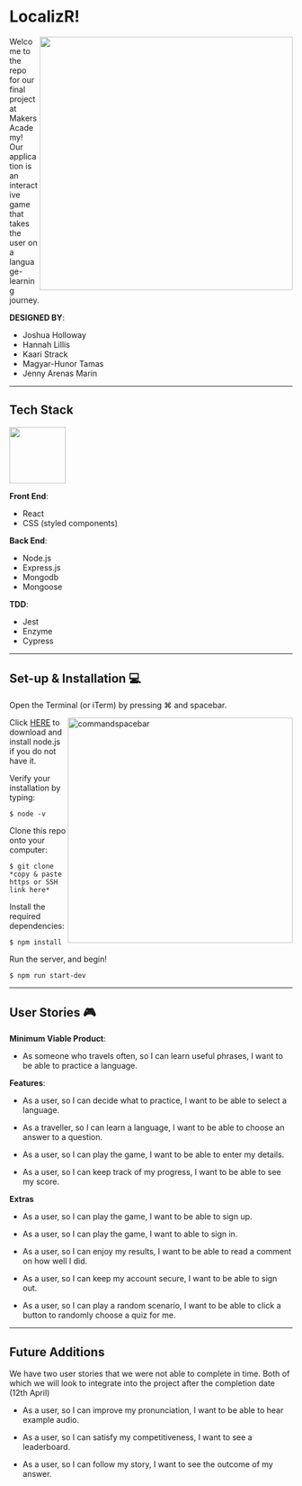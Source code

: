 # LocalizR!

<img align="right" src="[![front_page.png](https://s18.postimg.cc/nad8ud2a1/front_page.png)](https://postimg.cc/image/nn4n0jkjp/)" width="450"/>

Welcome to the repo for our final project at Makers Academy! Our application is an interactive game that takes the user on a language-learning journey.

__DESIGNED BY__:
- Joshua Holloway
- Hannah Lillis
- Kaari Strack
- Magyar-Hunor Tamas
- Jenny Arenas Marin

<hr>

## Tech Stack

<img src="https://image.ibb.co/czRdzx/la_reactnpm.png" width="100" alight="left"/>

__Front End__:
- React
- CSS (styled components)

__Back End__:
- Node.js
- Express.js
- Mongodb
- Mongoose

__TDD__:
- Jest
- Enzyme
- Cypress

<hr>

## Set-up & Installation :computer:

Open the Terminal (or iTerm) by pressing ⌘ and spacebar.

<img src="https://image.ibb.co/dXVJXH/la_terminal.png" alt="commandspacebar" width="400" align="right"/>

Click [HERE](https://nodejs.org/en/) to download and install node.js if you do not have it.

Verify your installation by typing:
```
$ node -v
```
Clone this repo onto your computer:
```
$ git clone *copy & paste https or SSH link here*
```
Install the required dependencies:
```
$ npm install
```
Run the server, and begin!
```
$ npm run start-dev
```

<hr>

## User Stories :video_game:

__Minimum Viable Product__:

- As someone who travels often, so I can learn useful phrases, I want to be able to practice a language.

__Features__:

- As a user, so I can decide what to practice, I want to be able to select a language.

- As a traveller, so I can learn a language, I want to be able to choose an answer to a question.

- As a user, so I can play the game, I want to be able to enter my details.

- As a user, so I can keep track of my progress, I want to be able to see my score.

__Extras__

- As a user, so I can play the game, I want to be able to sign up.

- As a user, so I can play the game, I want to able to sign in.

- As a user, so I can enjoy my results, I want to be able to read a comment on how well I did.

- As a user, so I can keep my account secure, I want to be able to sign out.

- As a user, so I can play a random scenario, I want to be able to click a button to randomly choose a quiz for me.

<hr>

## Future Additions

We have two user stories that we were not able to complete in time. Both of which we will look to
integrate into the project after the completion date (12th April)

- As a user, so I can improve my pronunciation, I want to be able to hear example audio.

- As a user, so I can satisfy my competitiveness, I want to see a leaderboard.

- As a user, so I can follow my story, I want to see the outcome of my answer.
